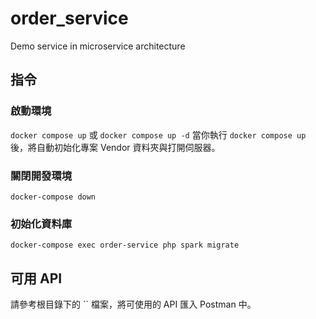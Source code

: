 # order_service
Demo service in microservice architecture

## 指令

### 啟動環境
`docker compose up` 或 `docker compose up -d`
當你執行 `docker compose up` 後，將自動初始化專案 Vendor 資料夾與打開伺服器。

### 關閉開發環境
`docker-compose down`

### 初始化資料庫
`docker-compose exec order-service php spark migrate`

## 可用 API
請參考根目錄下的 `` 檔案，將可使用的 API 匯入 Postman 中。
